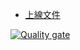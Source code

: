 * [上線文件](https://gitlab01test.mic.com.tw/sfcs/k8s/demo-k8s-doc/-/tree/dev/sfcs-app)

[![Quality gate](https://sonarqube.mic.com.tw/api/project_badges/quality_gate?project=demo-k8s-code&token=8afa01962986ee3f43a3d57eb3420b869aabd26e)](https://sonarqube.mic.com.tw/dashboard?id=demo-k8s-code)